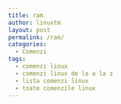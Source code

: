 ```yaml
---
title: ram
author: linuxtm
layout: post
permalink: /ram/
categories:
  - Comenzi
tags:
  - comenzi linux
  - comenzi linux de la a la z
  - lista comenzi linux
  - toate comenzile linux
---
```

